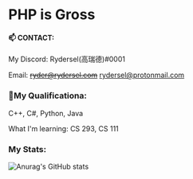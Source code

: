 # PHP is Gross 

#### 📫 CONTACT:

 My Discord: Rydersel(高瑞德)#0001

 Email: <s>ryder@rydersel.com</s>
        rydersel@protonmail.com

### 🚀My Qualificationa:

C++, C#, Python, Java

What I'm learning: CS 293, CS 111


### My Stats:


![Anurag's GitHub stats](https://github-readme-stats.vercel.app/api?username=Rydersel&show_icons=true&theme=synthwave)
